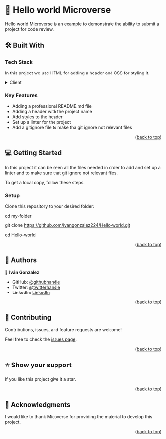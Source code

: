 <a name="readme-top"></a>

<!--
HOW TO USE:
This is an example to demonstrate the ability to submit a project for code review. 

REQUIRED SECTIONS:
- Table of Contents
- About the Project
  - Built With 
- Getting Started
- Authors 
- Contributing
- Show your support
- Acknowledgements 
OPTIONAL SECTIONS:
- FAQ 

# 📗 Table of Contents

- [📖 About the Project](#about-project)
  - [🛠 Built With](#built-with)
    - [Tech Stack](#tech-stack)
    - [Key Features](#key-features) 
- [💻 Getting Started](#getting-started)
  - [Setup](#setup) 
- [👥 Authors](#authors) 
- [🤝 Contributing](#contributing)
- [⭐️ Show your support](#support)
- [🙏 Acknowledgements](#acknowledgements)
 
<!-- PROJECT DESCRIPTION -->

# 📖 Hello world Microverse <a name="about-project"></a>

Hello world Microverse is an example to demonstrate the ability to submit a project for code review.

## 🛠 Built With <a name="built-with"></a>

### Tech Stack <a name="tech-stack"></a>

In this project we use HTML for adding a header and CSS for styling it.

<details>
  <summary>Client</summary>
  <ul>
    <li><a href="[https://reactjs.org/](https://developer.mozilla.org/es/docs/Web/JavaScript)">Javascript</a></li>
  </ul>
</details> 

<!-- Features -->

### Key Features <a name="key-features"></a>

 

- Adding a professional README.md file
- Adding a header with the project name
- Add styles to the header
- Set up a linter for the project
- Add a gitignore file to make tha git ignore not relevant files

<p align="right">(<a href="#readme-top">back to top</a>)</p>

 

<!-- GETTING STARTED -->

## 💻 Getting Started <a name="getting-started"></a>

In this project it can be seen all the files needed in order to add and set up a linter and to make sure that git ignore not relevant files.

To get a local copy, follow these steps.

 
### Setup

Clone this repository to your desired folder:
 
  cd my-folder
  
  git clone https://github.com/ivangonzalez224/Hello-world.git
  
  cd Hello-world 
  
<p align="right">(<a href="#readme-top">back to top</a>)</p>

 

## 👥 Authors <a name="authors"></a>
 

👤 **Iván Gonzalez**

- GitHub: [@githubhandle](https://github.com/githubhandle)
- Twitter: [@twitterhandle](https://twitter.com/twitterhandle)
- LinkedIn: [LinkedIn](https://linkedin.com/in/linkedinhandle)
 
<p align="right">(<a href="#readme-top">back to top</a>)</p>

<!-- FUTURE FEATURES -->

 
## 🤝 Contributing <a name="contributing"></a>

Contributions, issues, and feature requests are welcome!

Feel free to check the [issues page](../../issues/).

<p align="right">(<a href="#readme-top">back to top</a>)</p>
 

## ⭐️ Show your support <a name="support"></a>
 
If you like this project give it a star.

<p align="right">(<a href="#readme-top">back to top</a>)</p>

<!-- ACKNOWLEDGEMENTS -->

## 🙏 Acknowledgments <a name="acknowledgements"></a> 
 
I would like to thank Micoverse for providing the material to develop this project. 

<p align="right">(<a href="#readme-top">back to top</a>)</p>

 
 
